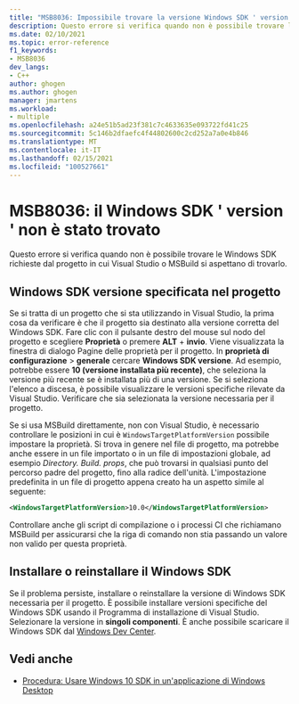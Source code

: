 ```yaml
---
title: "MSB8036: Impossibile trovare la versione Windows SDK ' version '."
description: Questo errore si verifica quando non è possibile trovare le Windows SDK richieste dal progetto in cui Visual Studio o MSBuild si aspettano di trovarlo.
ms.date: 02/10/2021
ms.topic: error-reference
f1_keywords:
- MSB8036
dev_langs:
- C++
author: ghogen
ms.author: ghogen
manager: jmartens
ms.workload:
- multiple
ms.openlocfilehash: a24e51b5ad23f381c7c4633635e093722fd41c25
ms.sourcegitcommit: 5c146b2dfaefc4f44802600c2cd252a7a0e4b846
ms.translationtype: MT
ms.contentlocale: it-IT
ms.lasthandoff: 02/15/2021
ms.locfileid: "100527661"
---
```

# <a name="msb8036-the-windows-sdk-version-was-not-found"></a>MSB8036: il Windows SDK ' version ' non è stato trovato

Questo errore si verifica quando non è possibile trovare le Windows SDK richieste dal progetto in cui Visual Studio o MSBuild si aspettano di trovarlo.

## <a name="windows-sdk-version-specified-in-project"></a>Windows SDK versione specificata nel progetto

Se si tratta di un progetto che si sta utilizzando in Visual Studio, la prima cosa da verificare è che il progetto sia destinato alla versione corretta del Windows SDK. Fare clic con il pulsante destro del mouse sul nodo del progetto e scegliere **Proprietà** o premere **ALT** + **invio**. Viene visualizzata la finestra di dialogo Pagine delle proprietà per il progetto. In **proprietà di configurazione**  >  **generale** cercare **Windows SDK versione**. Ad esempio, potrebbe essere **10 (versione installata più recente)**, che seleziona la versione più recente se è installata più di una versione. Se si seleziona l'elenco a discesa, è possibile visualizzare le versioni specifiche rilevate da Visual Studio. Verificare che sia selezionata la versione necessaria per il progetto.

Se si usa MSBuild direttamente, non con Visual Studio, è necessario controllare le posizioni in cui è `WindowsTargetPlatformVersion` possibile impostare la proprietà. Si trova in genere nel file di progetto, ma potrebbe anche essere in un file importato o in un file di impostazioni globale, ad esempio *Directory. Build. props*, che può trovarsi in qualsiasi punto del percorso padre del progetto, fino alla radice dell'unità. L'impostazione predefinita in un file di progetto appena creato ha un aspetto simile al seguente:

```xml
<WindowsTargetPlatformVersion>10.0</WindowsTargetPlatformVersion>
```

Controllare anche gli script di compilazione o i processi CI che richiamano MSBuild per assicurarsi che la riga di comando non stia passando un valore non valido per questa proprietà.

## <a name="install-or-reinstall-the-windows-sdk"></a>Installare o reinstallare il Windows SDK

Se il problema persiste, installare o reinstallare la versione di Windows SDK necessaria per il progetto. È possibile installare versioni specifiche del Windows SDK usando il Programma di installazione di Visual Studio. Selezionare la versione in **singoli componenti**. È anche possibile scaricare il Windows SDK dal [Windows Dev Center](https://developer.microsoft.com/windows/downloads/windows-10-sdk/).

## <a name="see-also"></a>Vedi anche

- [Procedura: Usare Windows 10 SDK in un'applicazione di Windows Desktop](/cpp/windows/how-to-use-the-windows-10-sdk-in-a-windows-desktop-application)